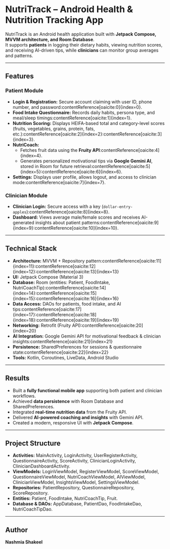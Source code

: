 # NutriTrack – Android Health & Nutrition Tracking App

NutriTrack is an Android health application built with **Jetpack Compose, MVVM architecture, and Room Database**.  
It supports **patients** in logging their dietary habits, viewing nutrition scores, and receiving AI-driven tips, while **clinicians** can monitor group averages and patterns.

---

## Features

### Patient Module
- **Login & Registration:** Secure account claiming with user ID, phone number, and password:contentReference[oaicite:0]{index=0}.  
- **Food Intake Questionnaire:** Records daily habits, persona type, and meal/sleep timings:contentReference[oaicite:1]{index=1}.  
- **Nutrition Scoring:** Displays HEIFA-based total and category-level scores (fruits, vegetables, grains, protein, fats, etc.):contentReference[oaicite:2]{index=2}:contentReference[oaicite:3]{index=3}.  
- **NutriCoach:**  
  - Fetches fruit data using the **Fruity API**:contentReference[oaicite:4]{index=4}.  
  - Generates personalized motivational tips via **Google Gemini AI**, stored in Room for future retrieval:contentReference[oaicite:5]{index=5}:contentReference[oaicite:6]{index=6}.  
- **Settings:** Displays user profile, allows logout, and access to clinician mode:contentReference[oaicite:7]{index=7}.  

### Clinician Module
- **Clinician Login:** Secure access with a key (`dollar-entry-apples`):contentReference[oaicite:8]{index=8}.  
- **Dashboard:** Views average male/female scores and receives AI-generated insights about patient patterns:contentReference[oaicite:9]{index=9}:contentReference[oaicite:10]{index=10}.  

---

## Technical Stack
- **Architecture:** MVVM + Repository pattern:contentReference[oaicite:11]{index=11}:contentReference[oaicite:12]{index=12}:contentReference[oaicite:13]{index=13}  
- **UI:** Jetpack Compose (Material 3)  
- **Database:** Room (entities: Patient, FoodIntake, NutriCoachTip):contentReference[oaicite:14]{index=14}:contentReference[oaicite:15]{index=15}:contentReference[oaicite:16]{index=16}  
- **Data Access:** DAOs for patients, food intake, and AI tips:contentReference[oaicite:17]{index=17}:contentReference[oaicite:18]{index=18}:contentReference[oaicite:19]{index=19}  
- **Networking:** Retrofit (Fruity API):contentReference[oaicite:20]{index=20}  
- **AI Integration:** Google Gemini API for motivational feedback & clinician insights:contentReference[oaicite:21]{index=21}  
- **Persistence:** SharedPreferences for sessions & questionnaire state:contentReference[oaicite:22]{index=22}  
- **Tools:** Kotlin, Coroutines, LiveData, Android Studio  

---

## Results
- Built a **fully functional mobile app** supporting both patient and clinician workflows.  
- Achieved **data persistence** with Room Database and SharedPreferences.  
- Integrated **real-time nutrition data** from the Fruity API.  
- Delivered **AI-powered coaching and insights** with Gemini API.  
- Created a modern, responsive UI with **Jetpack Compose**.  

---

## Project Structure
- **Activities:** MainActivity, LoginActivity, UserRegisterActivity, QuestionnaireActivity, ScoreActivity, ClinicianLoginActivity, ClinicianDashboardActivity.  
- **ViewModels:** LoginViewModel, RegisterViewModel, ScoreViewModel, QuestionnaireViewModel, NutriCoachViewModel, AIViewModel, ClinicianViewModel, InsightsViewModel, SettingsViewModel.  
- **Repositories:** PatientRepository, QuestionnaireRepository, ScoreRepository.  
- **Entities:** Patient, FoodIntake, NutriCoachTip, Fruit.  
- **Database & DAOs:** AppDatabase, PatientDao, FoodIntakeDao, NutriCoachTipDao.  

---

## Author
**Nashmia Shakeel**  
